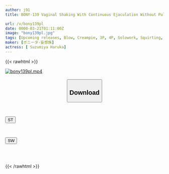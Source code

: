 ```yaml
---
author: j91
title: BONY-139 Vaginal Shaking With Continuous Ejaculation Without Pulling Out! Unlimited Creampie Over Pussy Capacity Aya Konami

url: /v/bony139pl
date: 0000-03-21T01:11:00Z
image: "bony139pl.jpg"
tags: [Upcoming releases, Blow, Creampie, 3P, 4P, Solowork, Squirting, Conceived	]
maker: [ボニータ-妄想族]
actress: [ Suzumiya Haruka]
---
```



{{< rawhtml >}}

<div class="video" data-videoid="pending_link.html">
    <a href="javascript:;">
        <img src="/v/bony139pl/bony139pl.jpg" width="WIDTH" height="HEIGHT" alt="bony139pl.mp4" loading="lazy">
    </a>
</div>

<script type="text/javascript" src="https://j91.asia/asset/on-demand-pend.js"></script>

<br>
  <link rel="stylesheet" href="https://j91.asia/asset/bs5.css">
  
  <center>
  <button class="btn btn-primary" type="button" data-bs-toggle="collapse" data-bs-target=".multi-collapse" aria-expanded="false" aria-controls="multiCollapseExample1 multiCollapseExample2"><h2>Download</h2></button></center>
</p>
<div class="row">
  <div class="col">
    <div class="collapse multi-collapse" id="multiCollapseExample1">
      <div class="card card-body">
	      	      <br>
<div class="buttons">  
<p><a href="https://j91.asia/pending_link.html" target="_blank"><button class="btn-hover color-3"><i class="fa fa-download"></i> ST</button></a></p></div>
    </div>
  </div>
</div>
  <div class="col">
    <div class="collapse multi-collapse" id="multiCollapseExample2">
      <div class="card card-body">
	      <br>
<div class="buttons">
<p><a href="https://j91.asia/pending_link.html" target="_blank"><button class="btn-hover color-2"><i class="fa fa-download"></i> SW</button></a></p></div>
<br><br>
      </div>
    </div>
  </div>
</div>

{{< /rawhtml >}}